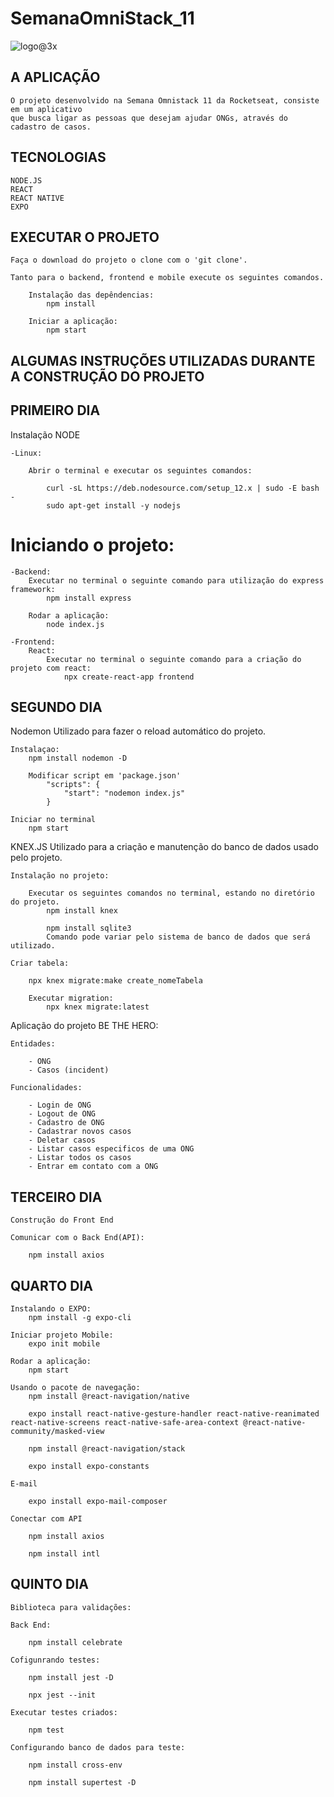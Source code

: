 # SemanaOmniStack_11
![logo@3x](https://user-images.githubusercontent.com/46462821/80552292-90796600-899c-11ea-882a-4df1778c90dd.png)

## A APLICAÇÃO
    O projeto desenvolvido na Semana Omnistack 11 da Rocketseat, consiste em um aplicativo 
    que busca ligar as pessoas que desejam ajudar ONGs, através do cadastro de casos.
    
## TECNOLOGIAS
    NODE.JS
    REACT
    REACT NATIVE
    EXPO
    
## EXECUTAR O PROJETO
    Faça o download do projeto o clone com o 'git clone'.
    
    Tanto para o backend, frontend e mobile execute os seguintes comandos.
    
        Instalação das depêndencias:
            npm install
            
        Iniciar a aplicação:
            npm start
    

## ALGUMAS INSTRUÇÕES UTILIZADAS DURANTE A CONSTRUÇÃO DO PROJETO
## PRIMEIRO DIA

Instalação NODE

    -Linux:
    
        Abrir o terminal e executar os seguintes comandos:
        
            curl -sL https://deb.nodesource.com/setup_12.x | sudo -E bash -
            sudo apt-get install -y nodejs

# Iniciando o projeto:

    -Backend:
        Executar no terminal o seguinte comando para utilização do express framework:
            npm install express

        Rodar a aplicação:
            node index.js
            
    -Frontend:
        React:
            Executar no terminal o seguinte comando para a criação do projeto com react:
                npx create-react-app frontend
            
## SEGUNDO DIA

Nodemon
    Utilizado para fazer o reload automático do projeto.
    
    Instalaçao:
        npm install nodemon -D  

        Modificar script em 'package.json'
            "scripts": {
                "start": "nodemon index.js"
            }

    Iniciar no terminal
        npm start

KNEX.JS
    Utilizado para a criação e manutenção do banco de dados usado pelo projeto.
    
    Instalação no projeto:
        
        Executar os seguintes comandos no terminal, estando no diretório do projeto.
            npm install knex
    
            npm install sqlite3
            Comando pode variar pelo sistema de banco de dados que será utilizado.
            
    Criar tabela:
        
        npx knex migrate:make create_nomeTabela

        Executar migration:
            npx knex migrate:latest

Aplicação do projeto BE THE HERO:

    Entidades:
    
        - ONG
        - Casos (incident)

    Funcionalidades:
    
        - Login de ONG
        - Logout de ONG
        - Cadastro de ONG
        - Cadastrar novos casos
        - Deletar casos
        - Listar casos especificos de uma ONG
        - Listar todos os casos
        - Entrar em contato com a ONG
        

## TERCEIRO DIA

    Construção do Front End
    
    Comunicar com o Back End(API):
    
        npm install axios

## QUARTO DIA

    Instalando o EXPO:
        npm install -g expo-cli

    Iniciar projeto Mobile:
        expo init mobile

    Rodar a aplicação:
        npm start

    Usando o pacote de navegação:
        npm install @react-navigation/native

        expo install react-native-gesture-handler react-native-reanimated react-native-screens react-native-safe-area-context @react-native-community/masked-view

        npm install @react-navigation/stack

        expo install expo-constants

    E-mail

        expo install expo-mail-composer

    Conectar com API

        npm install axios

        npm install intl

## QUINTO DIA

    Biblioteca para validações:
        
    Back End:

        npm install celebrate

    Cofigunrando testes:

        npm install jest -D

        npx jest --init

    Executar testes criados:
     
        npm test
    
    Configurando banco de dados para teste:

        npm install cross-env

        npm install supertest -D
